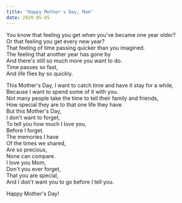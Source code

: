 ```yaml
---
title: "Happy Mother's Day, Mom"
date: 2020-05-05
---
```


You know that feeling you get when you've became one year older?\
Or that feeling you get every new year?\
That feeling of time passing quicker than you imagined.<!-- more -->\
The feeling that another year has gone by\
And there's still so much more you want to do.\
Time passes so fast,\
And life flies by so quickly.

This Mother's Day, I want to catch time and have it stay for a while,\
Because I want to spend some of it with you.\
Not many people take the time to tell their family and friends,\
How special they are to that one life they have.\
But this Mother's Day,\
I don't want to forget,\
To tell you how much I love you,\
Before I forget.\
The memories I have\
Of the times we shared,\
Are so precious,\
None can compare.\
I love you Mom,\
Don't you ever forget,\
That you are special,\
And I don't want you to go before I tell you.

Happy Mother's Day!
